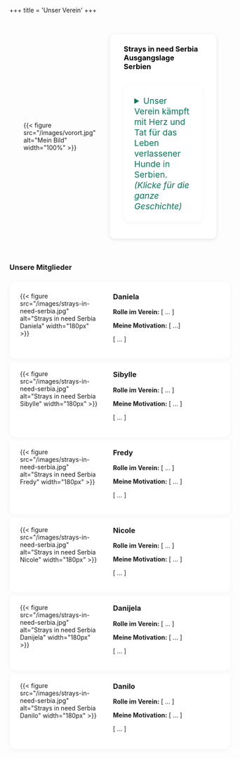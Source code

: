 +++ 
title = 'Unser Verein' 
+++

<div class="centered-content single-flex" style="display: flex; gap: 2rem; align-items: center; padding: 2rem; border-radius: 16px; flex-wrap: wrap;">

  <div style="flex: 0 0 30%;">
    {{< figure src="/images/vorort.jpg" alt="Mein Bild" width="100%" >}}
  </div>

  <div style="flex: 1; background-color: #ffffff; padding: 1.5rem 2rem; border-radius: 12px; box-shadow: 0 2px 10px rgba(0,0,0,0.1);">
    <h3 style="color:rgb(0, 0, 0); margin-top: 0;">Strays in need Serbia Ausgangslage Serbien</h3>
    <p style="font-size: 1.1rem; line-height: 1.6; color: #334155;">
<details style="margin-top: 2rem; background:rgb(255, 255, 255); padding: 1.5rem; border-radius: 12px; box-shadow: 0 2px 10px rgba(0,0,0,0.05);">
  <summary style="font-size: 1.2rem; cursor: pointer; color: #047857;">
    Unser Verein kämpft mit Herz und Tat für das Leben verlassener Hunde in Serbien. <em style="font-weight: normal;">(Klicke für die ganze Geschichte)</em>
  </summary>
  <div style="margin-top: 1rem; color: #334155; line-height: 1.6;">
    <p>Ich bin Danijela und bin seit über 10 Jahren engagierte Tierschützerinn und Aktivistin. Meine Arbeit begann aus einem persönlichen Bedürfnis heraus, den Stimmlosen zu helfen – den verlassenen Hunden und Katzen, die leider immer zahlreicher auf unseren Strassen auftauchen.</p>
    <p>Ruma und die umliegenden Dörfer leiden unter einer hohen Zahl an streunenden und unerwünschten Hunden und Katzen. Das Problem wächst seit Jahren – es gibt keine systematische Sterilisation und das Bewusstsein für verantwortungsvolle Tierhaltung ist weiterhin gering.
Tiere werden häufig am Strassenrand ausgesetzt, in Kartons oder sogar angebunden an Laternenpfählen. Die Behörden schauen meist weg, Tierheime sind überfüllt oder unzureichend. Leider sehen viele Menschen Strassenhunde noch immer als Störung und nicht als Lebewesen, die Hilfe brauchen.
Man schätzt, dass es in Ruma und Umgebung mehrere hundert streunende Hunde und Katzen gibt. Jede dieser Seelen hat ihre eigene traurige Geschichte – ausgesetzte Würfe, verletzte Tiere, alte oder kranke Tiere, die allein sterben. Damit sind wir täglich konfrontiert.
</p>
<p>Derzeit kümmern wir uns um über 50 Hunde. Einige sind in unserem noch nicht fertiggestellten Tierasyl untergebracht, das wir mit viel Mühe erhalten. Andere befinden sich in privaten Unterkünften, die wir monatlich bezahlen, oder bei Freiwilligen.

Alle unsere Tiere werden regelmässig tierärztlich versorgt – Impfungen, Kastrationen, Behandlungen von Verletzungen und Krankheiten. Ausserdem versorgen wir über 20 Strassenkatzen, für die wir leider keinen festen Platz haben, aber regelmässig Futter- und Wasserstellen einrichten.

Ein typischer Rettungseinsatz beginnt mit einem Anruf – oft von Anwohnern, die verletzte Tiere oder verlassene Welpen gefunden haben. Wir fahren los, leisten Erste Hilfe und bringen die Tiere in Sicherheit, so oft wir können.

Unsere täglichen Aufgaben: Füttern, Reinigungsarbeiten, Buchhaltung, Fahrten zum Tierarzt, Vermittlung, Kommunikation mit Interessenten. Am schwersten ist es, wenn wir einen Kampf verlieren – doch es gibt keinen schöneren Moment, als wenn ein Hund oder eine Katze ein Zuhause findet und wir ein Foto erhalten, wie sie in ihrem Bettchen schlafen.</p>

<p>Wir möchten die Kapazität unseres neuen „Tutu“-Ranch-Tierheims erweitern – ein Projekt, das Sibylle grosszügig durch die Zahlung der monatlichen Miete aus eigener Tasche ermöglicht. Unser Ziel ist es, möglichst viele Tiere zu sterilisieren und die Zahl der Adoptionen zu erhöhen.
Langfristig möchten wir die Zahl streunender Tiere durch Aufklärung und verantwortungsvolle Politik auf ein Minimum reduzieren.
Was wir dringend brauchen:
Spenden für Futter, tierärztliche Versorgung und Ausrüstung
Freiwillige, die Tiere vorübergehend aufnehmen können
Weitere Helfer vor Ort – derzeit arbeiten nur 2 Personen täglich im Ausseneinsatz, neben ihren eigenen Jobs
Finanzierung für mindestens eine feste Hilfskraft auf dem Ranch-Gelände
Für uns ist diese Arbeit mehr als eine Verpflichtung – es ist eine Berufung. Ein Leben zu retten, in dankbare Augen zu blicken, einen wedelnden Schwanz zu sehen – das gibt uns die Kraft, weiterzumachen.</p>
<p>Wir träumen von dem Tag, an dem kein einziges Tier auf dem ganzen Balkan mehr auf kaltem Beton schlafen und hungern muss. Bis dahin kämpfen wir weiter – mit der Unterstützung wunderbarer Menschen aus dem Schweizer Verein, aller Spender und jener, die daran glauben, dass das Leben unserer vierbeinigen Freunde genauso viel wert ist.</p>
  </div>
</details>
    </p>
  </div>

</div>

<div class="centered-content single-flex" ><h3>Unsere Mitglieder<h3></div>
<div class="centered-content single-flex" style="background-color:rgb(255, 255, 255);">

  <div style="display: flex; gap: 2rem; padding: 1.5rem; border-radius: 16px; box-shadow: 0 2px 12px rgba(0,0,0,0.05); flex-wrap: wrap;">
    <div style="flex: 0 0 180px;">
      {{< figure src="/images/strays-in-need-serbia.jpg" alt="Strays in need Serbia Daniela" width="180px" >}}
    </div>
    <div style="flex: 1;">
      <h3 style="margin-top: 0;">Daniela</h3>
      <p><strong>Rolle im Verein:</strong> [ ... ]</p>
      <p><strong>Meine Motivation:</strong> [ ...]</p>
      <p>[ ... ]</p>
    </div>
  </div>

  <div style="display: flex; gap: 2rem; padding: 1.5rem; border-radius: 16px; box-shadow: 0 2px 12px rgba(0,0,0,0.05); flex-wrap: wrap;">
    <div style="flex: 0 0 180px;">
      {{< figure src="/images/strays-in-need-serbia.jpg" alt="Strays in need Serbia Sibylle" width="180px" >}}
    </div>
    <div style="flex: 1;">
      <h3 style="margin-top: 0;">Sibylle</h3>
      <p><strong>Rolle im Verein:</strong> [ ... ]</p>
      <p><strong>Meine Motivation:</strong> [ ... ]</p>
      <p>[ ... ]</p>
    </div>
  </div>

  <div style="display: flex; gap: 2rem; padding: 1.5rem; border-radius: 16px; box-shadow: 0 2px 12px rgba(0,0,0,0.05); flex-wrap: wrap;">
    <div style="flex: 0 0 180px;">
      {{< figure src="/images/strays-in-need-serbia.jpg" alt="Strays in need Serbia Fredy" width="180px" >}}
    </div>
    <div style="flex: 1;">
      <h3 style="margin-top: 0;">Fredy</h3>
      <p><strong>Rolle im Verein:</strong> [ ... ]</p>
      <p><strong>Meine Motivation:</strong> [ ... ]</p>
      <p>[ ... ]</p>
    </div>
  </div>

  <div style="display: flex; gap: 2rem; padding: 1.5rem; border-radius: 16px; box-shadow: 0 2px 12px rgba(0,0,0,0.05); flex-wrap: wrap;">
    <div style="flex: 0 0 180px;">
      {{< figure src="/images/strays-in-need-serbia.jpg" alt="Strays in need Serbia Nicole" width="180px" >}}
    </div>
    <div style="flex: 1;">
      <h3 style="margin-top: 0;">Nicole</h3>
      <p><strong>Rolle im Verein:</strong> [ ... ]</p>
      <p><strong>Meine Motivation:</strong> [ ... ]</p>
      <p>[ ... ]</p>
    </div>
  </div>

  <div style="display: flex; gap: 2rem; padding: 1.5rem; border-radius: 16px; box-shadow: 0 2px 12px rgba(0,0,0,0.05); flex-wrap: wrap;">
    <div style="flex: 0 0 180px;">
      {{< figure src="/images/strays-in-need-serbia.jpg" alt="Strays in need Serbia Danijela" width="180px" >}}
    </div>
    <div style="flex: 1;">
      <h3 style="margin-top: 0;">Danijela</h3>
      <p><strong>Rolle im Verein:</strong> [ ... ]</p>
      <p><strong>Meine Motivation:</strong> [ ... ]</p>
      <p>[ ... ]</p>
    </div>
  </div>

  <div style="display: flex; gap: 2rem; padding: 1.5rem; border-radius: 16px; box-shadow: 0 2px 12px rgba(0,0,0,0.05); flex-wrap: wrap;">
    <div style="flex: 0 0 180px;">
      {{< figure src="/images/strays-in-need-serbia.jpg" alt="Strays in need Serbia Danilo" width="180px" >}}
    </div>
    <div style="flex: 1;">
      <h3 style="margin-top: 0;">Danilo</h3>
      <p><strong>Rolle im Verein:</strong> [ ... ]</p>
      <p><strong>Meine Motivation:</strong> [ ... ]</p>
      <p>[ ... ]</p>
    </div>
  </div>

</div>
